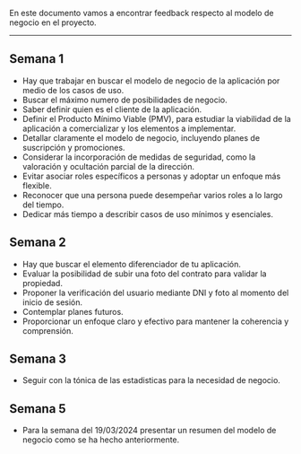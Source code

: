 En este documento vamos a encontrar feedback respecto al modelo de negocio en el proyecto.
****
## Semana 1
+ Hay que trabajar en buscar el modelo de negocio de la aplicación por medio de los casos de uso.
+ Buscar el máximo numero de posibilidades de negocio.
+ Saber definir quien es el cliente de la aplicación.
+ Definir el Producto Mínimo Viable (PMV), para estudiar la viabilidad de la aplicación a comercializar y los elementos a implementar.
+ Detallar claramente el modelo de negocio, incluyendo planes de suscripción y promociones.
+ Considerar la incorporación de medidas de seguridad, como la valoración y ocultación parcial de la dirección.
+ Evitar asociar roles específicos a personas y adoptar un enfoque más flexible.
+ Reconocer que una persona puede desempeñar varios roles a lo largo del tiempo.
+ Dedicar más tiempo a describir casos de uso mínimos y esenciales.


## Semana 2
+ Hay que buscar el elemento diferenciador de tu aplicación.
+ Evaluar la posibilidad de subir una foto del contrato para validar la propiedad.
+ Proponer la verificación del usuario mediante DNI y foto al momento del inicio de sesión.
+ Contemplar planes futuros.
+ Proporcionar un enfoque claro y efectivo para mantener la coherencia y comprensión.


## Semana 3
+ Seguir con la tónica de las estadisticas para la necesidad de negocio.

## Semana 5
+ Para la semana del 19/03/2024 presentar un resumen del modelo de negocio como se ha hecho anteriormente.